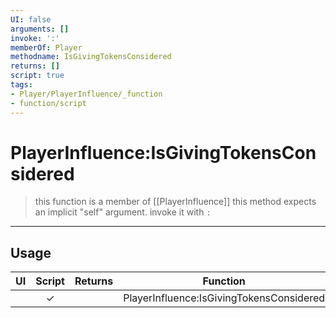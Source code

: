 ```yaml
---
UI: false
arguments: []
invoke: ':'
memberOf: Player
methodname: IsGivingTokensConsidered
returns: []
script: true
tags:
- Player/PlayerInfluence/_function
- function/script
---
```

# PlayerInfluence:IsGivingTokensConsidered
> this function is a member of [[PlayerInfluence]]
> this method expects an implicit "self" argument. invoke it with `:`
-----
## Usage
|  UI | Script | Returns | Function | Arguments |
|:---:|:------:|-------:|:--------:|:---------|
| |✓||PlayerInfluence:IsGivingTokensConsidered||
